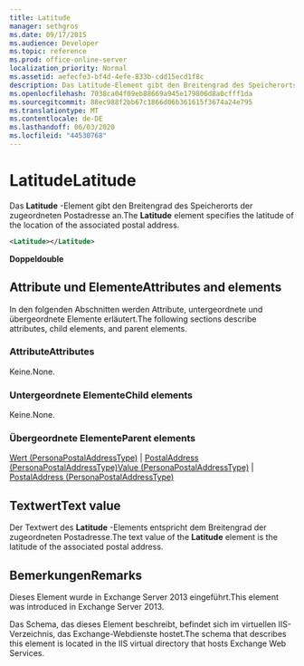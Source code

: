 ```yaml
---
title: Latitude
manager: sethgros
ms.date: 09/17/2015
ms.audience: Developer
ms.topic: reference
ms.prod: office-online-server
localization_priority: Normal
ms.assetid: aefecfe3-bf4d-4efe-833b-cdd15ecd1f8c
description: Das Latitude-Element gibt den Breitengrad des Speicherorts der zugeordneten Postadresse an.
ms.openlocfilehash: 7038ca04f09eb88669a945e179806d8a0cfff1da
ms.sourcegitcommit: 88ec988f2bb67c1866d06b361615f3674a24e795
ms.translationtype: MT
ms.contentlocale: de-DE
ms.lasthandoff: 06/03/2020
ms.locfileid: "44530768"
---
```

# <a name="latitude"></a><span data-ttu-id="7760c-103">Latitude</span><span class="sxs-lookup"><span data-stu-id="7760c-103">Latitude</span></span>

<span data-ttu-id="7760c-104">Das **Latitude** -Element gibt den Breitengrad des Speicherorts der zugeordneten Postadresse an.</span><span class="sxs-lookup"><span data-stu-id="7760c-104">The **Latitude** element specifies the latitude of the location of the associated postal address.</span></span> 
  
```XML
<Latitude></Latitude>
```

 <span data-ttu-id="7760c-105">**Doppel**</span><span class="sxs-lookup"><span data-stu-id="7760c-105">**double**</span></span>
## <a name="attributes-and-elements"></a><span data-ttu-id="7760c-106">Attribute und Elemente</span><span class="sxs-lookup"><span data-stu-id="7760c-106">Attributes and elements</span></span>

<span data-ttu-id="7760c-107">In den folgenden Abschnitten werden Attribute, untergeordnete und übergeordnete Elemente erläutert.</span><span class="sxs-lookup"><span data-stu-id="7760c-107">The following sections describe attributes, child elements, and parent elements.</span></span>
  
### <a name="attributes"></a><span data-ttu-id="7760c-108">Attribute</span><span class="sxs-lookup"><span data-stu-id="7760c-108">Attributes</span></span>

<span data-ttu-id="7760c-109">Keine.</span><span class="sxs-lookup"><span data-stu-id="7760c-109">None.</span></span>
  
### <a name="child-elements"></a><span data-ttu-id="7760c-110">Untergeordnete Elemente</span><span class="sxs-lookup"><span data-stu-id="7760c-110">Child elements</span></span>

<span data-ttu-id="7760c-111">Keine.</span><span class="sxs-lookup"><span data-stu-id="7760c-111">None.</span></span>
  
### <a name="parent-elements"></a><span data-ttu-id="7760c-112">Übergeordnete Elemente</span><span class="sxs-lookup"><span data-stu-id="7760c-112">Parent elements</span></span>

<span data-ttu-id="7760c-113">[Wert (PersonaPostalAddressType)](value-personapostaladdresstype.md)  |  [PostalAddress (PersonaPostalAddressType)](postaladdress-personapostaladdresstype.md)</span><span class="sxs-lookup"><span data-stu-id="7760c-113">[Value (PersonaPostalAddressType)](value-personapostaladdresstype.md) | [PostalAddress (PersonaPostalAddressType)](postaladdress-personapostaladdresstype.md)</span></span>
  
## <a name="text-value"></a><span data-ttu-id="7760c-114">Textwert</span><span class="sxs-lookup"><span data-stu-id="7760c-114">Text value</span></span>

<span data-ttu-id="7760c-115">Der Textwert des **Latitude** -Elements entspricht dem Breitengrad der zugeordneten Postadresse.</span><span class="sxs-lookup"><span data-stu-id="7760c-115">The text value of the **Latitude** element is the latitude of the associated postal address.</span></span> 
  
## <a name="remarks"></a><span data-ttu-id="7760c-116">Bemerkungen</span><span class="sxs-lookup"><span data-stu-id="7760c-116">Remarks</span></span>

<span data-ttu-id="7760c-117">Dieses Element wurde in Exchange Server 2013 eingeführt.</span><span class="sxs-lookup"><span data-stu-id="7760c-117">This element was introduced in Exchange Server 2013.</span></span>
  
<span data-ttu-id="7760c-118">Das Schema, das dieses Element beschreibt, befindet sich im virtuellen IIS-Verzeichnis, das Exchange-Webdienste hostet.</span><span class="sxs-lookup"><span data-stu-id="7760c-118">The schema that describes this element is located in the IIS virtual directory that hosts Exchange Web Services.</span></span>
  

